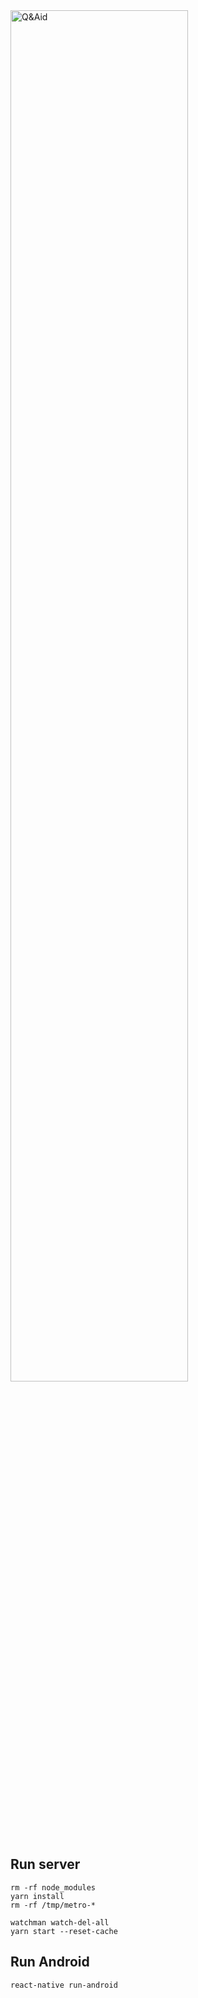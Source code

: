 <img align="center" src="https://github.com/tudorcebere/Q-Aid/blob/master/misc/q_aid_logo_small1.png" alt="Q&Aid" width="75%">



## Run server

```
rm -rf node_modules
yarn install
rm -rf /tmp/metro-*

watchman watch-del-all
yarn start --reset-cache
```

## Run Android

```
react-native run-android
```
